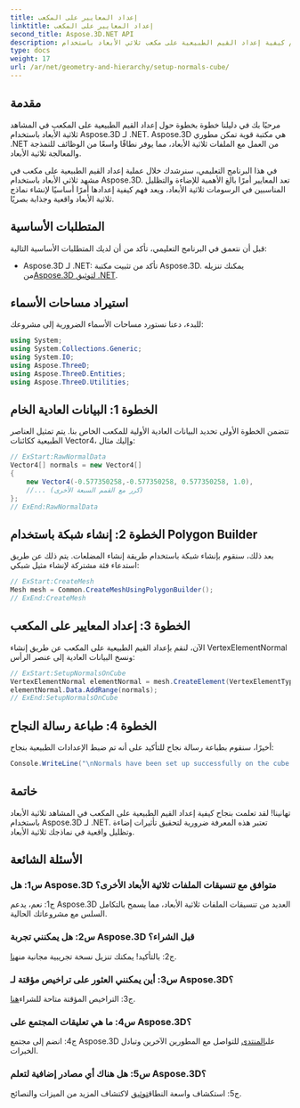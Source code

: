 ```yaml
---
title: إعداد المعايير على المكعب
linktitle: إعداد المعايير على المكعب
second_title: Aspose.3D.NET API
description: تعلم كيفية إعداد القيم الطبيعية على مكعب ثلاثي الأبعاد باستخدام Aspose.3D لـ .NET. عزز مهاراتك في النمذجة ثلاثية الأبعاد باستخدام هذا الدليل المفصّل خطوة بخطوة.
type: docs
weight: 17
url: /ar/net/geometry-and-hierarchy/setup-normals-cube/
---
```

## مقدمة

مرحبًا بك في دليلنا خطوة بخطوة حول إعداد القيم الطبيعية على المكعب في المشاهد ثلاثية الأبعاد باستخدام Aspose.3D لـ .NET. Aspose.3D هي مكتبة قوية تمكن مطوري .NET من العمل مع الملفات ثلاثية الأبعاد، مما يوفر نطاقًا واسعًا من الوظائف للنمذجة والمعالجة ثلاثية الأبعاد.

في هذا البرنامج التعليمي، سنرشدك خلال عملية إعداد القيم الطبيعية على مكعب في مشهد ثلاثي الأبعاد باستخدام Aspose.3D. تعد المعايير أمرًا بالغ الأهمية للإضاءة والتظليل المناسبين في الرسومات ثلاثية الأبعاد، ويعد فهم كيفية إعدادها أمرًا أساسيًا لإنشاء نماذج ثلاثية الأبعاد واقعية وجذابة بصريًا.

## المتطلبات الأساسية

قبل أن نتعمق في البرنامج التعليمي، تأكد من أن لديك المتطلبات الأساسية التالية:

-  Aspose.3D لـ .NET: تأكد من تثبيت مكتبة Aspose.3D. يمكنك تنزيله من[Aspose.3D لتوثيق .NET](https://reference.aspose.com/3d/net/).

## استيراد مساحات الأسماء

للبدء، دعنا نستورد مساحات الأسماء الضرورية إلى مشروعك:

```csharp
using System;
using System.Collections.Generic;
using System.IO;
using Aspose.ThreeD;
using Aspose.ThreeD.Entities;
using Aspose.ThreeD.Utilities;
```

## الخطوة 1: البيانات العادية الخام

تتضمن الخطوة الأولى تحديد البيانات العادية الأولية للمكعب الخاص بنا. يتم تمثيل العناصر الطبيعية ككائنات Vector4، وإليك مثال:

```csharp
// ExStart:RawNormalData
Vector4[] normals = new Vector4[]
{
    new Vector4(-0.577350258,-0.577350258, 0.577350258, 1.0),
    //... (كرر مع القمم السبعة الأخرى)
};
// ExEnd:RawNormalData
```

## الخطوة 2: إنشاء شبكة باستخدام Polygon Builder

بعد ذلك، سنقوم بإنشاء شبكة باستخدام طريقة إنشاء المضلعات. يتم ذلك عن طريق استدعاء فئة مشتركة لإنشاء مثيل شبكي:

```csharp
// ExStart:CreateMesh
Mesh mesh = Common.CreateMeshUsingPolygonBuilder();
// ExEnd:CreateMesh
```

## الخطوة 3: إعداد المعايير على المكعب

الآن، لنقم بإعداد القيم الطبيعية على المكعب عن طريق إنشاء VertexElementNormal ونسخ البيانات العادية إلى عنصر الرأس:

```csharp
// ExStart:SetupNormalsOnCube
VertexElementNormal elementNormal = mesh.CreateElement(VertexElementType.Normal, MappingMode.ControlPoint, ReferenceMode.Direct) as VertexElementNormal;
elementNormal.Data.AddRange(normals);
// ExEnd:SetupNormalsOnCube
```

## الخطوة 4: طباعة رسالة النجاح

أخيرًا، سنقوم بطباعة رسالة نجاح للتأكيد على أنه تم ضبط الإعدادات الطبيعية بنجاح:

```csharp
Console.WriteLine("\nNormals have been set up successfully on the cube.");
```

## خاتمة

تهانينا! لقد تعلمت بنجاح كيفية إعداد القيم الطبيعية على المكعب في المشاهد ثلاثية الأبعاد باستخدام Aspose.3D لـ .NET. تعتبر هذه المعرفة ضرورية لتحقيق تأثيرات إضاءة وتظليل واقعية في نماذجك ثلاثية الأبعاد.

## الأسئلة الشائعة

### س1: هل Aspose.3D متوافق مع تنسيقات الملفات ثلاثية الأبعاد الأخرى؟

ج1: نعم، يدعم Aspose.3D العديد من تنسيقات الملفات ثلاثية الأبعاد، مما يسمح بالتكامل السلس مع مشروعاتك الحالية.

### س2: هل يمكنني تجربة Aspose.3D قبل الشراء؟

ج2: بالتأكيد! يمكنك تنزيل نسخة تجريبية مجانية من[هنا](https://releases.aspose.com/).

### س3: أين يمكنني العثور على تراخيص مؤقتة لـ Aspose.3D؟

 ج3: التراخيص المؤقتة متاحة للشراء[هنا](https://purchase.aspose.com/temporary-license/).

### س4: ما هي تعليقات المجتمع على Aspose.3D؟

 ج4: انضم إلى مجتمع Aspose.3D على[المنتدى](https://forum.aspose.com/c/3d/18) للتواصل مع المطورين الآخرين وتبادل الخبرات.

### س5: هل هناك أي مصادر إضافية لتعلم Aspose.3D؟

 ج5: استكشاف واسعة النطاق[توثيق](https://reference.aspose.com/3d/net/) لاكتشاف المزيد من الميزات والنصائح.